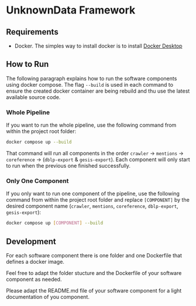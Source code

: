 # UnknownData Framework


## Requirements 
* Docker. The simples way to install docker is to install [Docker Desktop](https://docs.docker.com/desktop/)

## How to Run
The following paragraph explains how to run the software components using docker compose. The flag `--build` is used in each command to ensure the created docker container are being rebuild and thu use the latest available source code.

### Whole Pipeline
If you want to run the whole pipeline, use the following command from within the project root folder:

```bash
docker compose up --build
```

That command will run all components in the order `crawler` -> `mentions` -> `coreference` -> (`dblp-export` & `gesis-export`). Each component will only start to run when the previous one finished successfully. 

### Only One Component
If you only want to run one component of the pipeline, use the following command from within the project root folder and replace `[COMPONENT]` by the desired component name (`crawler`, `mentions`, `coreference`, `dblp-export`, `gesis-export`):

```bash
docker compose up [COMPONENT] --build
```

## Development
For each software component there is one folder and one Dockerfile that defines a docker image. 

Feel free to adapt the folder stucture and the Dockerfile of your software component as needed. 

Please adapt the README.md file of your software component for a light documentation of you component.